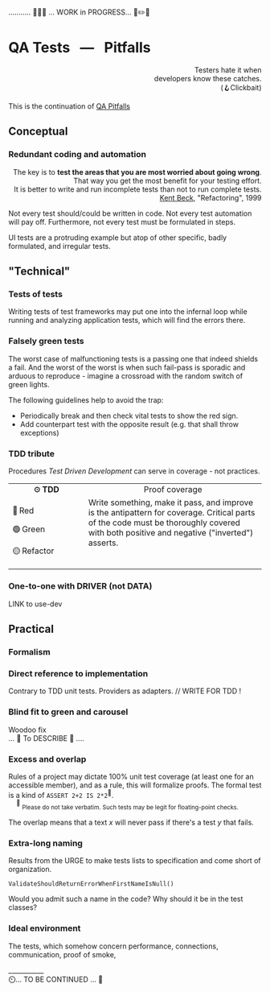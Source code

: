 ........... 🚧🐝🚧 ... WORK in PROGRESS... 🚧✏️🚧

# QA Tests &nbsp; &mdash; &nbsp; Pitfalls 

<p dir=rtl>Testers hate it when<br />.developers know these catches<br/>(Clickbait🪝)</p>

This is the continuation of [QA Pitfalls](../../../QA/README+/QA-pitfalls.md)

## Conceptual

### Redundant coding and automation

<p align="right">The key is to <b>test the areas that you are most worried about going wrong</b>.<br/>
That way you get the most benefit for your testing effort.<br />
It is better to write and run incomplete tests than not to run complete tests.<br />
<a href="../../../../pencraft/README+/quotes/README+/contributors/README.md#Kent-Beck"">Kent Beck</a>, "Refactoring", 1999</p>


Not every test should/could be written in code. Not every test automation will pay off. Furthermore, not every test must be formulated in steps.

UI tests are a protruding example but atop of other specific, badly formulated, and irregular tests.

## "Technical"

### Tests of tests

Writing tests of test frameworks may put one into the infernal loop while running and analyzing application tests, which will find the errors there.

### Falsely green tests

The worst case of malfunctioning tests is a passing one that indeed shields a fail. And the worst of the worst is when such fail-pass is sporadic and arduous to reproduce - imagine a crossroad with the random switch of green lights.

The following guidelines help to avoid the trap:

+ Periodically break and then check vital tests to show the red sign.
+ Add counterpart test with the opposite result (e.g. that shall throw exceptions)

### TDD tribute

Procedures _Test Driven Development_ can serve in coverage - not practices.

<table><tr></tr><tr align="center"><td width="30%">⚙️&thinsp;<b>TDD</b></td><td>Proof coverage</td>
  </tr><tr valign="top"><td>
  <p>🔴&thinsp;Red</p>
  <p>🟢&thinsp;Green</p>
  <p>🟡&thinsp;Refactor</p>
</td><td>
  Write something, make it pass, and improve is the antipattern for coverage. Critical parts of the code must be thoroughly covered with both positive and negative ("inverted") asserts.
</td></tr></table>

### One-to-one with DRIVER (not DATA)

LINK to use-dev

## Practical

### Formalism

### Direct reference to implementation

Contrary to TDD unit tests. Providers as adapters. // WRITE FOR TDD !

### Blind fit to green and carousel

Woodoo fix\
... 🚧  To DESCRIBE 🚧 ....

### Excess and overlap

Rules of a project may dictate 100% unit test coverage (at least one for an accessible member), and as a rule, this will formalize proofs. The formal test is a kind of `ASSERT 2+2 IS 2*2`<sup>:large_orange_diamond:</sup>.\
&nbsp;&nbsp;&nbsp;&nbsp;<sup>:large_orange_diamond:</sup>&nbsp;<sub>Please do not take verbatim. Such tests may be legit for floating-point checks.</sub>

The overlap means that a text _x_ will never pass if there's a test _y_ that fails. 

### Extra-long naming

Results from the URGE to make tests lists to specification and come short of organization.

`ValidateShouldReturnErrorWhenFirstNameIsNull()`

Would you admit such a name in the code? Why should it be in the test classes?

### Ideal environment

The tests, which somehow concern performance, connections, communication, proof of smoke, 

\___________\
⏲️... TO BE CONTINUED ... 🚧
